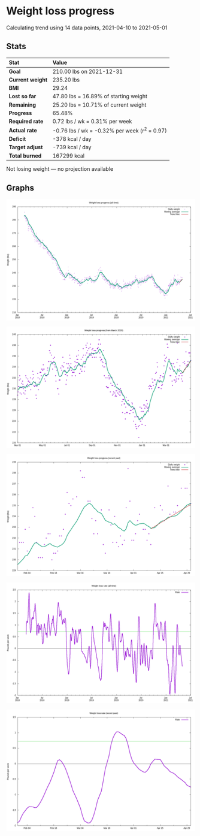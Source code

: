 # Weight loss progress

Calculating trend using 14 data points, 2021-04-10 to 2021-05-01

## Stats

Stat|Value
:-|:-
**Goal**|210.00 lbs on 2021-12-31
**Current weight**|235.20 lbs
**BMI**|29.24
**Lost so far**|47.80 lbs = 16.89% of starting weight
**Remaining**|25.20 lbs = 10.71% of current  weight
**Progress**|65.48%
**Required rate**|0.72 lbs / wk = 0.31% per week
**Actual rate**|-0.76 lbs / wk = -0.32% per week  (r<sup>2</sup> = 0.97)
**Deficit**|-378 kcal / day
**Target adjust**|-739 kcal / day
**Total burned**|167299 kcal

Not losing weight &mdash; no projection available

## Graphs

![](weight-graph-alltime.png)

![](weight-graph-covid.png)

![](weight-graph-recent.png)

![](rate-graph-alltime.png)

![](rate-graph-recent.png)
